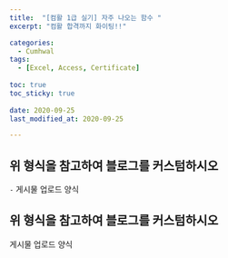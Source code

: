 ```yaml
---
title:  "[컴활 1급 실기] 자주 나오는 함수 " 
excerpt: "컴활 합격까지 화이팅!!"

categories:
  - Cumhwal
tags:
  - [Excel, Access, Certificate]
  
toc: true
toc_sticky: true
 
date: 2020-09-25
last_modified_at: 2020-09-25

---
```



## 위 형식을 참고하여 블로그를 커스텀하시오

`-` 게시물 업로드 양식

## 위 형식을 참고하여 블로그를 커스텀하시오

게시물 업로드 양식
